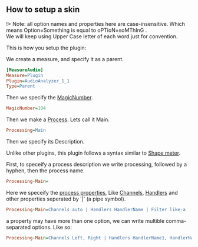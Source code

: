 ## How to setup a skin

!> Note: all option names and properties here are case-insensitive. Which means Option=Something is equal to oPTioN=soMThInG . <br/> We will keep using Upper Case letter of each word just for convention.

This is how you setup the plugin:

We create a measure, and specify it as a parent.

```ini
[MeasureAudio]
Measure=Plugin
Plugin=AudioAnalyzer_1_1
Type=Parent
```

Then we specify the [MagicNumber]().

```ini
MagicNumber=104
```

Then we make a [Process](). Lets call it Main.

```ini
Processing=Main
```

Then we specify its Description.

Unlike other plugins, this plugin follows a syntax similar to [Shape meter]().

First, to speceify a process description we write processing, followed by a hyphen, then the process name.

```ini
Processing-Main=
```

Here we speceify the [process properties](), Like [Channels](), [Handlers]() and other properties seperated by '|' (a pipe symbol).

```ini
Processing-Main=Channels auto | Handlers HandlerName | Filter like-a
```

a property may have more than one option, we can write multible comma-separated options. Like so:

```ini
Processing-Main=Channels Left, Right | Handlers HandlerName1, HandlerName2 | Filter like-a
```